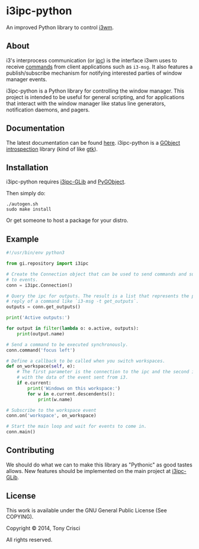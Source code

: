 # i3ipc-python

An improved Python library to control [i3wm](http://i3wm.org).

## About

i3's interprocess communication (or [ipc](http://i3wm.org/docs/ipc.html)) is the interface i3wm uses to receive [commands](http://i3wm.org/docs/userguide.html#_list_of_commands) from client applications such as `i3-msg`. It also features a publish/subscribe mechanism for notifying interested parties of window manager events.

i3ipc-python is a Python library for controlling the window manager. This project is intended to be useful for general scripting, and for applications that interact with the window manager like status line generators, notification daemons, and pagers.

## Documentation

The latest documentation can be found [here](http://dubstepdish.com/i3ipc-glib). i3ipc-python is a [GObject introspection](https://developer.gnome.org/gobject/stable/) library (kind of like [gtk](https://developer.gnome.org/)).

## Installation

i3ipc-python requires [i3ipc-GLib](https://github.com/acrisci/i3ipc-glib) and [PyGObject](https://wiki.gnome.org/action/show/Projects/PyGObject).

Then simply do:

```shell
./autogen.sh
sudo make install
```

Or get someone to host a package for your distro.

## Example

```python
#!/usr/bin/env python3

from gi.repository import i3ipc

# Create the Connection object that can be used to send commands and subscribe
# to events.
conn = i3ipc.Connection()

# Query the ipc for outputs. The result is a list that represents the parsed
# reply of a command like `i3-msg -t get_outputs`.
outputs = conn.get_outputs()

print('Active outputs:')

for output in filter(lambda o: o.active, outputs):
    print(output.name)

# Send a command to be executed synchronously.
conn.command('focus left')

# Define a callback to be called when you switch workspaces.
def on_workspace(self, e):
    # The first parameter is the connection to the ipc and the second is an object
    # with the data of the event sent from i3.
    if e.current:
        print('Windows on this workspace:')
        for w in e.current.descendents():
            print(w.name)

# Subscribe to the workspace event
conn.on('workspace', on_workspace)

# Start the main loop and wait for events to come in.
conn.main()
```

## Contributing

We should do what we can to make this library as "Pythonic" as good tastes allows. New features should be implemented on the main project at [i3ipc-GLib](https://github.com/acrisci/i3ipc-glib).

## License

This work is available under the GNU General Public License (See COPYING).

Copyright © 2014, Tony Crisci

All rights reserved.
